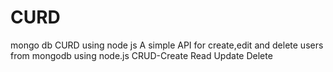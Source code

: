# CURD
mongo db CURD using node js
A simple API for create,edit and delete users from mongodb using node.js
CRUD-Create Read Update Delete
